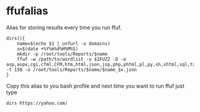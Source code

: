 # ffufalias
Alias for storing results every time you run ffuf.

```
dirs(){
	name=$(echo $1 | unfurl -u domains)
	x=$(date +%Y%m%d%H%M%S)
	mkdir -p /root/tools/Reports/$name
	ffuf -w /path/to/wordlist -u $1FUZZ -D -e asp,aspx,cgi,cfml,CFM,htm,html,json,jsp,php,phtml,pl,py,sh,shtml,sql,txt,xml,xhtml,tar,tar.gz,tgz,war,zip,swp,src,jar,java,log,bin,js,db -t 150 -o /root/tools/Reports/$name/$name_$x.json
}
```

Copy this alias to you bash profile and next time you want to run ffuf just type

`dirs https://yahoo.com/`

